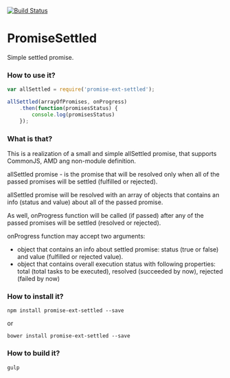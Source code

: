 [![Build Status](https://travis-ci.org/smelukov/PromiseSettled.svg?branch=master)](https://travis-ci.org/smelukov/PromiseSettled)

# PromiseSettled
Simple settled promise.

### How to use it?
```javascript
var allSettled = require('promise-ext-settled');

allSettled(arrayOfPromises, onProgress)
    .then(function(promisesStatus) {
        console.log(promisesStatus)
    });
```

### What is that?
This is a realization of a small and simple allSettled promise, that supports CommonJS, AMD ang non-module definition.

allSettled promise - is the promise that will be resolved only when all of the passed promises will be settled (fulfilled or rejected).

allSettled promise will be resolved with an array of objects that contains an info (status and value) about all of the passed promise.

As well, onProgress function will be called (if passed) after any of the passed promises will be settled (resolved or rejected).

onProgress function may accept two arguments:
* object that contains an info about settled promise: status (true or false) and value (fulfilled or rejected value).
* object that contains overall execution status with following properties: total (total tasks to be executed), resolved (succeeded by now), rejected (failed by now)

### How to install it?
```shell
npm install promise-ext-settled --save
```
or
```shell
bower install promise-ext-settled --save
```

### How to build it?
```shell
gulp
```
